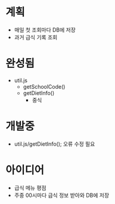 # 계획
  - 매일 첫 조회마다 DB에 저장
  - 과거 급식 기록 조회

# 완성됨
  - util.js
    - getSchoolCode()
    - getDietInfo()
      * 중식

# 개발중
  - util.js/getDietInfo(); 오류 수정 필요

# 아이디어
  - 급식 메뉴 평점
  - 주중 00시마다 급식 정보 받아와 DB에 저장
  